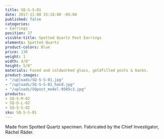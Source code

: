 ```yaml
---
title: SQ-S-S-01
date: 2017-11-08 15:18:00 -05:00
published: false
categories:
- Earrings
position: 27
visible-title: Spotted Quartz Post Earrings
elements: Spotted Quartz
product-colors: Blue
price: 130
weight: 1
width: 4/8"
height: 5/8"
materials: Fused and coldworked glass, goldfilled posts & backs.
product-images:
- "/uploads/SQ-S-S-01.jpg"
- "/uploads/SQ-S-S-01_hand.jpg"
- "/uploads/SQpost_model-9505c3.jpg"
products:
- SQ-S-M-02
- SQ-D-L-02
- SQ-S-S-02
sku: SQ-S-S-01
---
```


Made from Spotted Quartz specimen. Fabricated by the Chief Investigator, Ráchel Räder.